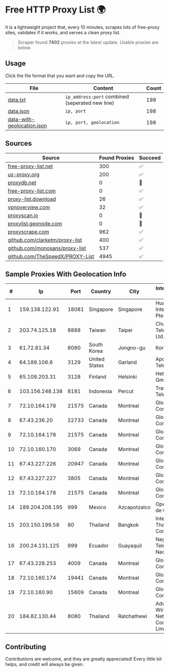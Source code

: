 
# Free HTTP Proxy List 🌍

It is a lightweight project that, every 10 minutes, scrapes lots of free-proxy sites, validates if it works, and serves a clean proxy list.


> Scraper found **7402** proxies at the latest update. Usable proxies are below.

## Usage

Click the file format that you want and copy the URL.


|File|Content|Count|
|----|-------|-----|
|[data.txt](https://raw.githubusercontent.com/themiralay/Proxy-List-World/master/data.txt)|`ip_address:port` combined (seperated new line)|198|
|[data.json](https://raw.githubusercontent.com/themiralay/Proxy-List-World/master/data.json)|`ip, port`|198|
|[data-with-geolocation.json](https://raw.githubusercontent.com/themiralay/Proxy-List-World/master/data-with-geolocation.json)|`ip, port, geolocation`|198|

## Sources

|Source|Found Proxies|Succeed|
|------|-------------|-------|
|[free-proxy-list.net](https://free-proxy-list.net)|300|✅|
|[us-proxy.org](https://www.us-proxy.org)|200|✅|
|[proxydb.net](http://proxydb.net)|0|🚫|
|[free-proxy-list.com](https://free-proxy-list.com/?page=&port=&type%5B%5D=http&type%5B%5D=https&up_time=0&search=Search)|0|✅|
|[proxy-list.download](https://www.proxy-list.download/HTTP)|26|✅|
|[vpnoverview.com](https://vpnoverview.com/privacy/anonymous-browsing/free-proxy-servers)|32|✅|
|[proxyscan.io](https://www.proxyscan.io)|0|🚫|
|[proxylist.geonode.com](https://proxylist.geonode.com/api/proxy-list?limit=300&page=1&sort_by=lastChecked&sort_type=desc&protocols=http,https)|0|🚫|
|[proxyscrape.com](https://api.proxyscrape.com/v2/?request=displayproxies&protocol=http&timeout=10000&country=all&ssl=all&anonymity=all)|962|✅|
|[github.com/clarketm/proxy-list](https://raw.githubusercontent.com/clarketm/proxy-list/master/proxy-list-raw.txt)|400|✅|
|[github.com/monosans/proxy-list](https://raw.githubusercontent.com/monosans/proxy-list/main/proxies/http.txt)|537|✅|
|[github.com/TheSpeedX/PROXY-List](https://raw.githubusercontent.com/TheSpeedX/PROXY-List/master/http.txt)|4945|✅|


## Sample Proxies With Geolocation Info

|#|Ip|Port|Country|City|Internet Service Provider|
|-|--|----|-------|----|-------------------------|
|1|159.138.122.91|18081|Singapore|Singapore|Huawei International Pte. LTD|
|2|203.74.125.18|8888|Taiwan|Taipei|Chunghwa Telecom Co., Ltd.|
|3|61.72.81.34|8080|South Korea|Jongno-gu|Korea Telecom|
|4|64.189.106.6|3129|United States|Garland|Apogee Telecom Inc.|
|5|65.109.203.31|3128|Finland|Helsinki|Hetzner Online GmbH|
|6|103.156.248.138|8181|Indonesia|Percut|Trans Media Telekomunikasi|
|7|72.10.164.178|21575|Canada|Montreal|GloboTech Communications|
|8|67.43.236.20|22733|Canada|Montreal|GloboTech Communications|
|9|72.10.164.178|21575|Canada|Montreal|GloboTech Communications|
|10|72.10.160.170|3069|Canada|Montreal|GloboTech Communications|
|11|67.43.227.226|20947|Canada|Montreal|GloboTech Communications|
|12|67.43.227.227|3805|Canada|Montreal|GloboTech Communications|
|13|72.10.164.178|21575|Canada|Montreal|GloboTech Communications|
|14|189.204.208.195|999|Mexico|Azcapotzalco|Operbes, S.A. de C.V.|
|15|203.150.199.58|80|Thailand|Bangkok|Internet Thailand Company Ltd.|
|16|200.24.131.125|999|Ecuador|Guayaquil|Negocios Y Telefonia Nedetel S.A|
|17|67.43.228.253|4009|Canada|Montreal|GloboTech Communications|
|18|72.10.160.174|19441|Canada|Montreal|GloboTech Communications|
|19|72.10.160.90|15609|Canada|Montreal|GloboTech Communications|
|20|184.82.130.44|8080|Thailand|Ratchathewi|Advanced Wireless Network Company Limited|



## Contributing

Contributions are welcome, and they are greatly appreciated! Every
little bit helps, and credit will always be given.

